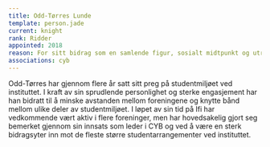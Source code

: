 ```yaml
---
title: Odd-Tørres Lunde
template: person.jade
current: knight
rank: Ridder
appointed: 2018
reason: For sitt bidrag som en samlende figur, sosialt midtpunkt og utrettelig festarrangør ønsker IFI-ordenen å tildele tittelen Ridder til Odd-Tørres Lunde.
associations: cyb
---
```


Odd-Tørres har gjennom flere år satt sitt preg på studentmiljøet ved instituttet. I kraft av sin sprudlende personlighet og sterke engasjement har han bidratt til å minske avstanden mellom foreningene og knytte bånd mellom ulike deler av studentmiljøet. I løpet av sin tid på Ifi har vedkommende vært aktiv i flere foreninger, men har hovedsakelig gjort seg bemerket gjennom sin innsats som leder i CYB og ved å være en sterk bidragsyter inn mot de fleste større studentarrangementer ved instituttet.
